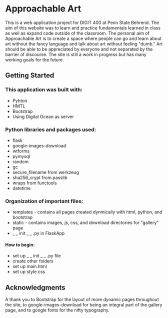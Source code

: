 # Approachable Art 

This is a web application project for DIGIT 400 at Penn State Behrend. The aim of this website was to learn and practice fundamentals learned in class as well as expand code outside of the classroom. The personal aim of Approachable Art is to create a space where people can go and learn about art without the fancy language and talk about art without feeling "dumb." Art should be able to be appreciated by everyone and not separated by the barrier of discourse. The site is still a work in progress but has many working goals for the future. 

## Getting Started

### This application was built with:
* Pyhton
* HMTL
* Bootstrap
* Using Digital Ocean as server 

### Python libraries and packages used:
* flask 
* google-images-download
* wtforms
* pymysql
* random
* gc 
* secure_filename from werkzeug 
* sha256_crypt from passlib
* wraps from functools
* datetime 

### Organization of important files:
* templates - contains all pages created dynmically with html, python, and bootstrap
* static - contains images, js, css, and download directories for "gallery" page
* _ _ init _ _ .py in FlaskApp 

#### How to begin:
* set up _ _ init _ _ .py file 
* create other folders 
* set up main.html
* set up style.css 

## Acknowledgments

  A thank you to Bootstrap for the layout of more dynamic pages throughout the site, to google-images-download for being an integral part of the gallery page, and to google fonts for the nifty typography. 

